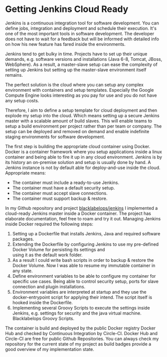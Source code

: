 # Getting Jenkins Cloud Ready

Jenkins is a continuous integration tool for software development. You can define jobs, integration and deployment and schedule their execution. It's one of the most important tools in software development. The developer does not have to wait for a feedback but will be informed with detailed info on how his new feature has fared inside the environments.

Jenkins tend to get bulky in time. Projects have to set up their unique demands, e.g. software versions and installations (Java 6-8, Tomcat, JBoss, WebSphere).  As a result, a master-slave setup can ease the complexity of setting up Jenkins but setting up the master-slave environment itself remains.

The perfect solution is the cloud where you can setup any complex environment with containers and setup templates. Especially the Google Compute Engine looks interesting as you pay for use and you do not have any setup costs.

Therefore, I aim to define a setup template for cloud deployment and then explode my setup into the cloud. Which means setting up a secure Jenkins master with a scalable amount of build slaves. This will enable teams to setup a build environment per project rather than per team or company. The setup can be deployed and removed on demand and enable indefinite staging environments for software development.

The first step is building the appropriate cloud container using Docker. Docker is a container framework where you setup applications inside a linux container and being able to fire it up in any cloud environment. Jenkins is by its history an on-premise solution and setup is usually done by hand. A Jenkins instance is not by default able for deploy-and-use inside the cloud. Appropriate means:

* The container must include a ready-to-use Jenkins.
* The container must have a default security setup.
* The container must accept slave connections.
* The container must support backup & restore.

In my Github repository and project [blacklabelops/jenkins](https://github.com/blacklabelops/jenkins) I implemented a cloud-ready Jenkins master inside a Docker container. The project has elaborate documentation, feel free to roam and try it out. Managing Jenkins inside Docker required the following steps:

1. Setting up a Dockerfile that installs Jenkins, Java and required software packages.
1. Extending the Dockerfile by configuring Jenkins to use my pre-defined Docker Volume for persisting its settings and  
   using it as the default work folder.
1. As a result I could write bash scripts in order to backup & restore the Docker Volume. Now I was able to resume my
 immutable container in any state.
1. Define environment variables to be able to configure my container for specific use cases. Being able to control
 security setup, ports for slave connection and plugin installations.
1. Environment variables are interpreted at startup and they use the docker-entrypoint script for applying their intend. 
The script itself is hooked inside the Dockerfile.
1. Implementing several Groovy Scripts to execute the settings inside Jenkins, e.g. settings for security and the java 
virtual machine. Blacklabelops Groovy Scripts.

The container is build and deployed by the public Docker registry Docker Hub and checked by Continuous Integration
 by Circle-CI. Docker Hub and Circle-CI are free for public Github Repositories. You can always check my repository
  for the current state of my project as build badges provide a good overview of my implementation state.

